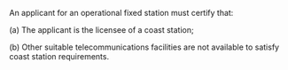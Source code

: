 An applicant for an operational fixed station must certify that:

(a) The applicant is the licensee of a coast station;

(b) Other suitable telecommunications facilities are not available to satisfy coast station requirements.

